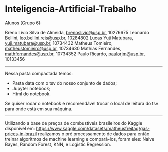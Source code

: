 # Inteligencia-Artificial-Trabalho

Alunos (Grupo 6):

Breno Lívio Silva de Almeida, brenoslivio@usp.br, 10276675
Leonardo Bellini, leo.bellini.reis@usp.br, 10284802
Lucas Yuji Matubara, yuji.matubara@usp.br, 10734432
Matheus Tomieiro, matheustomieiro@usp.br, 10734630
Mathias Fernandes, mathfernandes@usp.br, 10734352
Paulo Ricardo, paulorjm@usp.br, 10133456
__________________________________________________________________________________________

Nessa pasta compactada temos:

- Pasta data com o tsv do nosso conjunto de dados;
- Jupyter notebook;
- Html do notebook.

Se quiser rodar o notebook é recomendável trocar o local de leitura do tsv para onde está em sua máquina.
__________________________________________________________________________________________

Utilizando a base de preços de combustíveis brasileiros do Kaggle disponível em: https://www.kaggle.com/datasets/matheusfreitag/gas-prices-in-brazil realizamos o pré processamento de dados para então treinar algoritmos de machine learning e compará-los, foram eles: Naive Bayes, Random Forest, KNN, e Logistic Regression.

